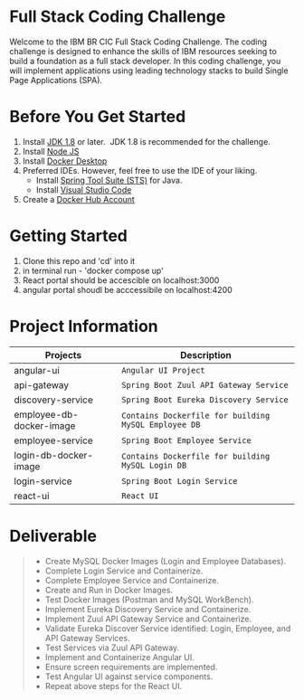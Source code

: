 # Full Stack Coding Challenge
Welcome to the IBM BR CIC Full Stack Coding Challenge.  The coding challenge is designed to enhance the skills of IBM resources seeking to build a foundation as a full stack developer.  In this coding challenge, you will implement applications using leading technology stacks to build Single Page Applications (SPA).


# Before You Get Started
1. Install [JDK 1.8](https://www.oracle.com/java/technologies/javase/javase-jdk8-downloads.html) or later.  &nbsp;JDK 1.8 is recommended for the challenge.
2. Install [Node JS](https://nodejs.org/en/download/)
3. Install [Docker Desktop](https://www.docker.com/products/docker-desktop)
4. Preferred IDEs.  However, feel free to use the IDE of your liking.
    * Install [Spring Tool Suite (STS)](https://spring.io/tools) for Java.
    * Install [Visual Studio Code](https://code.visualstudio.com/download)
5. Create a [Docker Hub Account](https://hub.docker.com/) 

# Getting Started
1. Clone this repo and 'cd' into it
2. in terminal run - 'docker compose up'
3. React portal should be accescible on localhost:3000
4. angular portal shoudl be acccessibile on localhost:4200

# Project Information

|Projects                 |Description                                          |
|-------------------------|-----------------------------------------------------|
|angular-ui               |`Angular UI Project`                                 |
|api-gateway              |`Spring Boot Zuul API Gateway Service`               |
|discovery-service        |`Spring Boot Eureka Discovery Service`               |
|employee-db-docker-image |`Contains Dockerfile for building MySQL Employee DB` |
|employee-service         |`Spring Boot Employee Service`                       |
|login-db-docker-image    |`Contains Dockerfile for building MySQL Login DB`    |
|login-service            |`Spring Boot Login Service`                          |
|react-ui                 |`React UI`                                           |


# Deliverable
> - Create MySQL Docker Images (Login and Employee Databases).
> - Complete Login Service and Containerize.
> - Complete Employee Service and Containerize.
> - Create and Run in Docker Images.
> - Test Docker Images (Postman and MySQL WorkBench).
> - Implement Eureka Discovery Service and Containerize.
> - Implement Zuul API Gateway Service and Containerize.
> - Validate Eureka Discover Service identified:  Login, Employee, and API Gateway Services.
> - Test Services via Zuul API Gateway.
> - Implement and Containerize Angular UI. 
> - Ensure screen requirements are implemented.
> - Test Angular UI against service components.
> - Repeat above steps for the React UI.
